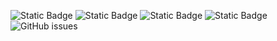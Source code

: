 ![Static Badge](https://img.shields.io/badge/blacklists-60-000000) ![Static Badge](https://img.shields.io/badge/blacklisted-3046719-cc0000) ![Static Badge](https://img.shields.io/badge/whitelisted-2242-00CC00) ![Static Badge](https://img.shields.io/badge/streaming_blacklist-28106-000000) ![GitHub issues](https://img.shields.io/github/issues/fabriziosalmi/blacklists)
